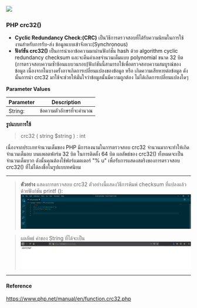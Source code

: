 ![](https://i.php.watch/static/p/31/php-hash-benchmark.png)

### PHP crc32() 
* **Cyclic Redundancy Check:(CRC)** เป็นวิธีการตรวจสอบที่ได้รับความนิยมในการใช้
งานสําหรับการรับ-ส่ง ข้อมูลแบบเข้าจังหวะ(Synchronous)
* **ฟังก์ชัน crc32()** เป็นการนำเอาข้อความมาผ่านฟังก์ชั่น hash ด้วย algorithm cyclic redundancy checksum และจะคืนค่าเลขจำนวนเต็มแบบ polynomial ขนาด 32 บิต (การตรวจสอบความซ้ำซ้อนแบบวนรอบ)ฟังก์ชันนี้สามารถใช้เพื่อตรวจสอบความสมบูรณ์ของข้อมูล เนื่องจากในบางครั้งอาจเกิดการเปลี่ยนแปลงของข้อมูล หรือ เกิดความเสียหายต่อข้อมูล ดังนั้นการนำ crc32 มาใช้จะช่วยให้มั่นใจว่าข้อมูลนั้นมีความถูกต้อง ไม่ได้เกิดการเปลี่ยนแปลงใดๆ

**Parameter Values**

|Parameter|Description  |
|---------|-----------|
|String:|ข้อความตัวอักษรที่จะคำนวณ|  

**รูปแบบการใช้**
  >  crc32 ( string $string ) : int

เนื่องจากประเภทจำนวนเต็มของ PHP มีการลงนามในการตรวจสอบ crc32 จำนวนมากจะทำให้เกิดจำนวนเต็มลบ บนแพลตฟอร์ม 32 บิต ในการติดตั้ง 64 บิต ผลลัพธ์ของ crc32() ทั้งหมดจะเป็นจำนวนเต็มบวก ดังนั้นคุณต้องใช้ฟอร์แมตเตอร์ "% u" เพื่อรับการแสดงสตริงของการตรวจสอบ crc32() ที่ไม่ได้ลงชื่อในรูปแบบทศนิยม

-----------------------
>**ตัวอย่าง**   แสดงการตรวจสอบ crc32 ตัวอย่างนี้แสดงวิธีการพิมพ์ checksum ที่แปลงแล้วด้วยฟังก์ชัน printf ():
![](img/crc32.png)

>ผลลัพธ์ ค่าของ String ที่ได้จะเป็น
![](img/crc32R.png)

-----------------------

#### Reference
https://www.php.net/manual/en/function.crc32.php


    





